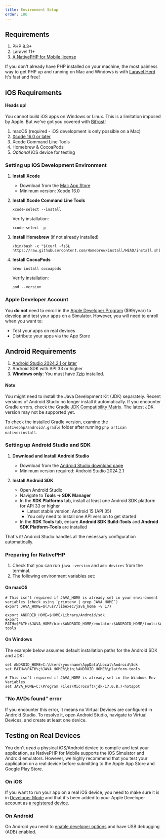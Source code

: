 ```yaml
---
title: Environment Setup
order: 100
---
```


## Requirements

1. PHP 8.3+
2. Laravel 11+
3. [A NativePHP for Mobile license](https://nativephp.com/mobile)

If you don't already have PHP installed on your machine, the most painless way to get PHP up and running on Mac and
Windows is with [Laravel Herd](https://herd.laravel.com). It's fast and free!

## iOS Requirements

<aside class="relative z-0 mt-5 overflow-hidden rounded-2xl bg-pink-50 px-5 ring-1 ring-black/5 dark:bg-pink-600/10">

#### Heads up!

You cannot build iOS apps on Windows or Linux. This is a limitation imposed by Apple. But we've got you covered with
[Bifrost](https://bifrost.nativephp.com)!

</aside>

1. macOS (required - iOS development is only possible on a Mac)
2. [Xcode 16.0 or later](https://apps.apple.com/app/xcode/id497799835)
3. Xcode Command Line Tools
4. Homebrew & CocoaPods
5. _Optional_ iOS device for testing

### Setting up iOS Development Environment

1. **Install Xcode**
   - Download from the [Mac App Store](https://apps.apple.com/app/xcode/id497799835)
   - Minimum version: Xcode 16.0

2. **Install Xcode Command Line Tools**
   ```shell
   xcode-select --install
   ```
   Verify installation:
   ```shell
   xcode-select -p
   ```

3. **Install Homebrew** (if not already installed)
   ```shell
   /bin/bash -c "$(curl -fsSL https://raw.githubusercontent.com/Homebrew/install/HEAD/install.sh)"
   ```

4. **Install CocoaPods**
   ```shell
   brew install cocoapods
   ```
   Verify installation:
   ```shell
   pod --version
   ```

### Apple Developer Account
You **do not** need to enroll in the [Apple Developer Program](https://developer.apple.com/programs/enroll/) ($99/year)
to develop and test your apps on a Simulator. However, you will need to enroll when you want to:
- Test your apps on real devices
- Distribute your apps via the App Store

## Android Requirements

1. [Android Studio 2024.2.1 or later](https://developer.android.com/studio)
2. Android SDK with API 33 or higher
3. **Windows only**: You must have [7zip](https://www.7-zip.org/) installed.

<aside class="relative z-0 mt-5 overflow-hidden rounded-2xl bg-pink-50 px-5 ring-1 ring-black/5 dark:bg-pink-600/10">

#### Note

You might need to install the Java Development Kit (JDK) separately. Recent versions of Android Studio no longer install it automatically.
If you encounter Gradle errors, check the [Gradle JDK Compatibility Matrix](https://docs.gradle.org/current/userguide/compatibility.html).
The latest JDK version may not be supported yet.

To check the installed Gradle version, examine the ``nativephp/android/.gradle`` folder after running ``php artisan native:install``.

</aside> 

### Setting up Android Studio and SDK

1. **Download and Install Android Studio**
   - Download from the [Android Studio download page](https://developer.android.com/studio)
   - Minimum version required: Android Studio 2024.2.1

2. **Install Android SDK**
   - Open Android Studio
   - Navigate to **Tools → SDK Manager**
   - In the **SDK Platforms** tab, install at least one Android SDK platform for API 33 or higher
     - Latest stable version: Android 15 (API 35)
     - You only need to install one API version to get started
   - In the **SDK Tools** tab, ensure **Android SDK Build-Tools** and **Android SDK Platform-Tools** are installed

That's it! Android Studio handles all the necessary configuration automatically.

### Preparing for NativePHP

1. Check that you can run `java -version` and `adb devices` from the terminal.
2. The following environment variables set:

#### On macOS
```shell
# This isn't required if JAVA_HOME is already set in your environment variables (check using `printenv | grep JAVA_HOME`)
export JAVA_HOME=$(/usr/libexec/java_home -v 17) 

export ANDROID_HOME=$HOME/Library/Android/sdk
export PATH=$PATH:$JAVA_HOME/bin:$ANDROID_HOME/emulator:$ANDROID_HOME/tools:$ANDROID_HOME/tools/bin:$ANDROID_HOME/platform-tools
```

#### On Windows
The example below assumes default installation paths for the Android SDK and JDK:

```shell
set ANDROID_HOME=C:\Users\yourname\AppData\Local\Android\Sdk
set PATH=%PATH%;%JAVA_HOME%\bin;%ANDROID_HOME%\platform-tools

# This isn't required if JAVA_HOME is already set in the Windows Env Variables
set JAVA_HOME=C:\Program Files\Microsoft\jdk-17.0.8.7-hotspot
```

### "No AVDs found" error
If you encounter this error, it means no Virtual Devices are configured in Android Studio.
To resolve it, open Android Studio, navigate to Virtual Devices, and create at least one device.

## Testing on Real Devices

You don't _need_ a physical iOS/Android device to compile and test your application, as NativePHP for Mobile supports
the iOS Simulator and Android emulators. However, we highly recommend that you test your application on a real device
before submitting to the Apple App Store and Google Play Store.

### On iOS
If you want to run your app on a real iOS device, you need to make sure it is in
[Developer Mode](https://developer.apple.com/documentation/xcode/enabling-developer-mode-on-a-device)
and that it's been added to your Apple Developer account as
[a registered device](https://developer.apple.com/account/resources/devices/list).

### On Android
On Android you need to [enable developer options](https://developer.android.com/studio/debug/dev-options#enable)
and have USB debugging (ADB) enabled.
